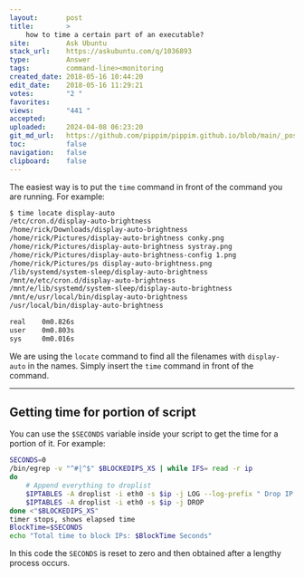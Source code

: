 ```yaml
---
layout:       post
title:        >
    how to time a certain part of an executable?
site:         Ask Ubuntu
stack_url:    https://askubuntu.com/q/1036893
type:         Answer
tags:         command-line><monitoring
created_date: 2018-05-16 10:44:20
edit_date:    2018-05-16 11:29:21
votes:        "2 "
favorites:    
views:        "441 "
accepted:     
uploaded:     2024-04-08 06:23:20
git_md_url:   https://github.com/pippim/pippim.github.io/blob/main/_posts/2018/2018-05-16-how-to-time-a-certain-part-of-an-executable_.md
toc:          false
navigation:   false
clipboard:    false
---
```


The easiest way is to put the `time` command in front of the command you are running. For example:




``` bash
$ time locate display-auto
/etc/cron.d/display-auto-brightness
/home/rick/Downloads/display-auto-brightness
/home/rick/Pictures/display-auto-brightness conky.png
/home/rick/Pictures/display-auto-brightness systray.png
/home/rick/Pictures/display-auto-brightness-config 1.png
/home/rick/Pictures/ps display-auto-brightness.png
/lib/systemd/system-sleep/display-auto-brightness
/mnt/e/etc/cron.d/display-auto-brightness
/mnt/e/lib/systemd/system-sleep/display-auto-brightness
/mnt/e/usr/local/bin/display-auto-brightness
/usr/local/bin/display-auto-brightness

real	0m0.826s
user	0m0.803s
sys 	0m0.016s
```

We are using the `locate` command to find all the filenames with `display-auto` in the names. Simply insert the `time` command in front of the command.


----------

## Getting time for portion of script

You can use the `$SECONDS` variable inside your script to get the time for a portion of it. For example:

``` bash
SECONDS=0
/bin/egrep -v "^#|^$" $BLOCKEDIPS_XS | while IFS= read -r ip
do
    # Append everything to droplist
    $IPTABLES -A droplist -i eth0 -s $ip -j LOG --log-prefix " Drop IP List blockxs "
    $IPTABLES -A droplist -i eth0 -s $ip -j DROP
done <"$BLOCKEDIPS_XS"
timer stops, shows elapsed time
BlockTime=$SECONDS
echo "Total time to block IPs: $BlockTime Seconds"
```

In this code the `SECONDS` is reset to zero and then obtained after a lengthy process occurs.
